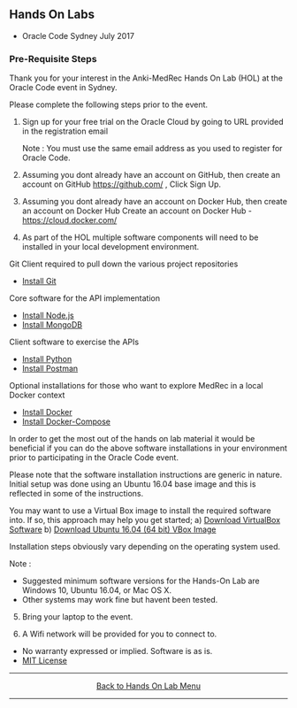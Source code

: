 ## Hands On Labs

- Oracle Code Sydney July 2017

### Pre-Requisite Steps

Thank you for your interest in the Anki-MedRec Hands On Lab (HOL) at the Oracle Code event in Sydney.

Please complete the following steps prior to the event.


1. Sign up for your free trial on the Oracle Cloud by going to URL provided in the registration email

   Note : You must use the same email address as you used to register for Oracle Code.


2. Assuming you dont already have an account on GitHub, then create an account on GitHub 
   https://github.com/ , Click Sign Up.

3. Assuming you dont already have an account on Docker Hub, then create an account on Docker Hub 
   Create an account on Docker Hub - https://cloud.docker.com/ 

4. As part of the HOL multiple software components will need to be installed in your local development
   environment.

Git Client required to pull down the various project repositories

   - [Install Git](installgit.md)

Core software for the API implementation

   - [Install Node.js](installnodejs.md)
   - [Install MongoDB](installmongodb.md)

Client software to exercise the APIs

   - [Install Python](installpython.md)
   - [Install Postman](installpostman.md)

Optional installations for those who want to explore MedRec in a local Docker context

   - [Install Docker](installdocker.md)
   - [Install Docker-Compose](installdockercompose.md)

   In order to get the most out of the hands on lab material it would be beneficial if you can do the above 
   software installations in your environment prior to participating in the Oracle Code event.

   Please note that the software installation instructions are generic in nature.
   Initial setup was done using an Ubuntu 16.04 base image and this is reflected in some of the instructions.

   You may want to use a Virtual Box image to install the required software into.
   If so, this approach may help you get started;
   a) [Download VirtualBox Software](https://www.virtualbox.org/wiki/Downloads)
   b) [Download Ubuntu 16.04 (64 bit) VBox Image](http://www.osboxes.org/ubuntu/)
   
   Installation steps obviously vary depending on the operating system used.

   Note : 
   - Suggested minimum software versions for the Hands-On Lab are Windows 10, Ubuntu 16.04, 
   or Mac OS X. 
   - Other systems may work fine but havent been tested.

5. Bring your laptop to the event. 

6. A Wifi network will be provided for you to connect to.

* No warranty expressed or implied.  Software is as is.
* [MIT License](http://www.opensource.org/licenses/mit-license.html)

<hr />
<center>
<a href="../../handsonlabs" class="btn" >Back to Hands On Lab Menu</a>
<center />
<hr />


